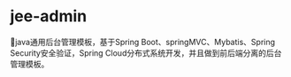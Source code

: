 # jee-admin
:closed_lock_with_key:java通用后台管理模板，基于Spring Boot、springMVC、Mybatis、Spring Security安全验证，Spring Cloud分布式系统开发，并且做到前后端分离的后台管理模板。
